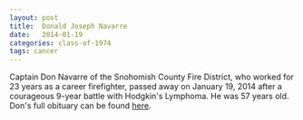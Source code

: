 ```yaml
---
layout: post
title:  Donald Joseph Navarre
date:   2014-01-19
categories: class-of-1974
tags: cancer
---
```

Captain Don Navarre of the Snohomish County Fire District, who worked for 23 years as a career firefighter, passed away on January 19, 2014 after a courageous 9-year battle with Hodgkin's Lymphoma. He was 57 years old. Don's full obituary can be found [here](http://tinyurl.com/omer9oz).
